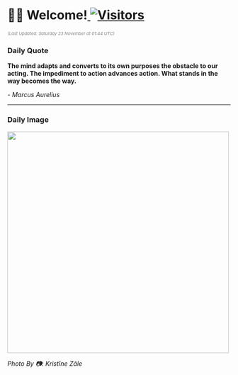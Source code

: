 <h1>👋🏽 Welcome!<a href="https://github.com/OmitNomis/"> <img src="https://visitor-badge.laobi.icu/badge?page_id=OmitNomis" alt="Visitors"></a></h1>

<i><p style="font-size: 0.6rem; color:gray">(Last Updated: Saturday 23 November at 01:44 UTC)</p></i>

<h3> Daily Quote </h3>
<b><p>The mind adapts and converts to its own purposes the obstacle to our acting. The impediment to action advances action. What stands in the way becomes the way.</p></b>
<i><caption style="font-size: 0.8rem; color:gray;">- Marcus Aurelius</caption></i>


<hr>

<h3>Daily Image</h3>
<a href="https://images.unsplash.com/photo-1729704414861-42ecf6c9db59?crop=entropy&cs=srgb&fm=jpg&ixid=M3w2MjM3MzF8MHwxfHJhbmRvbXx8fHx8fHx8fDE3MzIzMjYyODF8&ixlib=rb-4.0.3&q=85" target="_blank"><img style="height:500px;" src=https://images.unsplash.com/photo-1729704414861-42ecf6c9db59?crop=entropy&cs=srgb&fm=jpg&ixid=M3w2MjM3MzF8MHwxfHJhbmRvbXx8fHx8fHx8fDE3MzIzMjYyODF8&ixlib=rb-4.0.3&q=85"/></a>

<i><caption style="font-size: 0.8rem; color:gray;"> Photo By 📷: Kristīne Zāle</caption></i>
